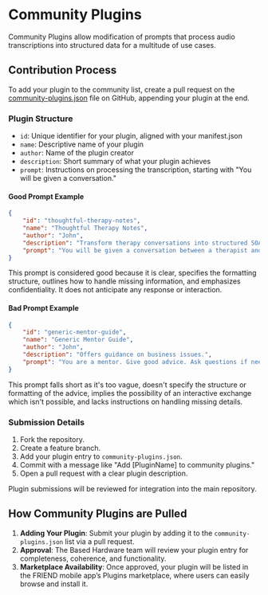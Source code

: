 # Community Plugins

Community Plugins allow modification of prompts that process audio transcriptions into structured data for a multitude of use cases.

## Contribution Process

To add your plugin to the community list, create a pull request on the [community-plugins.json](https://github.com/BasedHardware/Friend/blob/main/community-plugins.json) file on GitHub, appending your plugin at the end.

### Plugin Structure

- `id`: Unique identifier for your plugin, aligned with your manifest.json
- `name`: Descriptive name of your plugin
- `author`: Name of the plugin creator
- `description`: Short summary of what your plugin achieves
- `prompt`: Instructions on processing the transcription, starting with "You will be given a conversation."

#### Good Prompt Example

```json
{
    "id": "thoughtful-therapy-notes",
    "name": "Thoughtful Therapy Notes",
    "author": "John",
    "description": "Transform therapy conversations into structured SOAP notes.",
    "prompt": "You will be given a conversation between a therapist and a patient. Use this information to create detailed session notes by identifying presenting problems, therapeutic interventions, and patient progress. Structure your notes according to the SOAP format without prompting further input. Respect patient confidentiality, and clearly denote any missing information as 'Not Mentioned'."
}
```

This prompt is considered good because it is clear, specifies the formatting structure, outlines how to handle missing information, and emphasizes confidentiality. It does not anticipate any response or interaction.

#### Bad Prompt Example

```json
{
    "id": "generic-mentor-guide",
    "name": "Generic Mentor Guide",
    "author": "John",
    "description": "Offers guidance on business issues.",
    "prompt": "You are a mentor. Give good advice. Ask questions if needed."
}
```

This prompt falls short as it's too vague, doesn't specify the structure or formatting of the advice, implies the possibility of an interactive exchange which isn't possible, and lacks instructions on handling missing details.

### Submission Details

1. Fork the repository.
2. Create a feature branch.
3. Add your plugin entry to `community-plugins.json`.
4. Commit with a message like "Add [PluginName] to community plugins."
5. Open a pull request with a clear plugin description.

Plugin submissions will be reviewed for integration into the main repository.

## How Community Plugins are Pulled

1. **Adding Your Plugin**: Submit your plugin by adding it to the `community-plugins.json` list via a pull request.
2. **Approval**: The Based Hardware team will review your plugin entry for completeness, coherence, and functionality. 
3. **Marketplace Availability**: Once approved, your plugin will be listed in the FRIEND mobile app’s Plugins marketplace, where users can easily browse and install it.